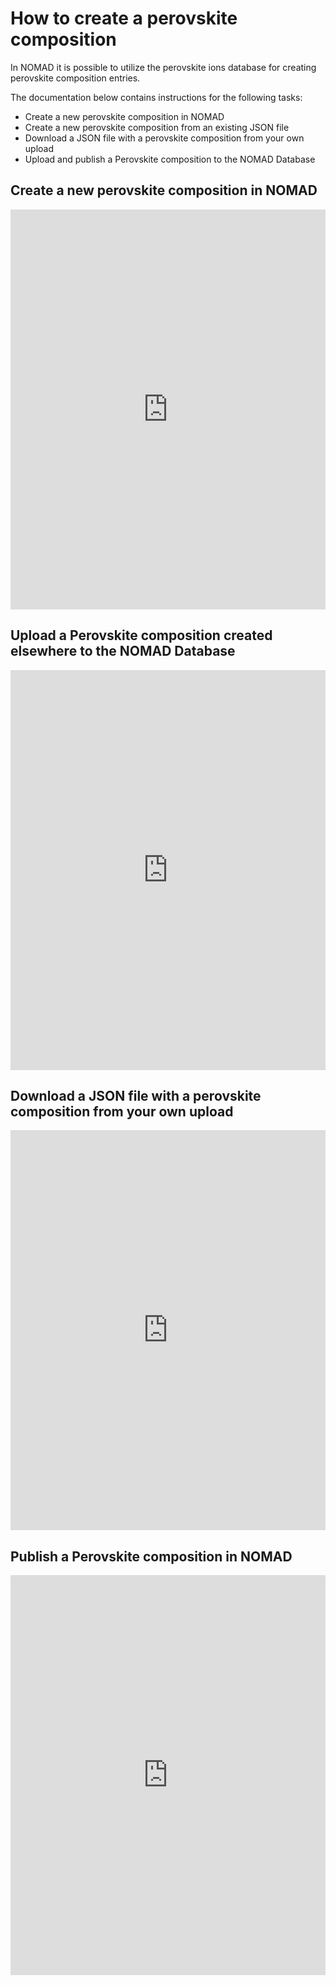 # How to create a perovskite composition
In NOMAD it is possible to utilize the perovskite ions database for creating perovskite composition entries.

The documentation below contains instructions for the following tasks:

- Create a new perovskite composition in NOMAD
- Create a new perovskite composition from an existing JSON file
- Download a JSON file with a perovskite composition from your own upload
- Upload and publish a Perovskite composition to the NOMAD Database



<!-- A standarized perovskite composition entry can be created using the ions database.
To create one you would need to follow the steps below in which we will create a Cs<sub>0.05</sub>FA<sub>0.76</sub>MA<sub>0.16</sub>PbBr<sub>1.5</sub>I<sub>1.5</sub>
composition entry: -->

<!-- <iframe src="https://scribehow.com/embed/How_to_Create_a_New_Perovskite_Composition_Upload__HdNr9pn5S_2jFM5Ii4FYkA?removeLogo=true" width="100%" height="640" allowfullscreen frameborder="0"></iframe> -->

## Create a new perovskite composition in NOMAD
<iframe src="https://scribehow.com/shared/Create_a_perovskite_composition_file_in_NOMAD__vKN4StPRTfSEHLIDEYB2Dg" width="100%" height="640" allowfullscreen frameborder="0"></iframe>

## Upload a Perovskite composition created elsewhere to the NOMAD Database
<iframe src="https://scribehow.com/shared/Create_a_perovskite_composition_from_file__4eYs7X3_Seili_MUsb7v2w" width="100%" height="640" allowfullscreen frameborder="0"></iframe>

## Download a JSON file with a perovskite composition from your own upload
<iframe src="https://scribehow.com/shared/Download_a_JSON_file_with_a_perovksite_composition_from_own_upload__sT5TFXMWQw-XOn9zacWOzA" width="100%" height="640" allowfullscreen frameborder="0"></iframe>


## Publish a Perovskite composition in NOMAD
<iframe src="https://scribehow.com/shared/How_To_Publish_Data_on_NOMAD__RZKTrs-1RcmQ49VcsJ1dRQ" width="100%" height="640" allowfullscreen frameborder="0"></iframe>




